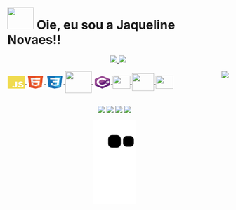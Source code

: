 # <img height="50" width="60" src="https://cdn.jsdelivr.net/gh/devicons/devicon/icons/github/github-original.svg"/> Oie, eu sou a Jaqueline Novaes!! 

<div align="center">
  <a href="https://github.com/JaquelineNovaes">
  <img height="165" src="https://github-readme-stats.vercel.app/api/top-langs/?username=JaquelineNovaes&layout=compact&langs_count=7&theme=nightowl"/>
  <img height="165" src="https://github-readme-stats.vercel.app/api?username=JaquelineNovaes&show_icons=true&theme=nightowl&include_all_commits=true&count_private=true"/>
</div>
<div align="left" style="display: inline_block"><br>
  <img align="center" height="30" width="40" src="https://raw.githubusercontent.com/devicons/devicon/master/icons/javascript/javascript-plain.svg">
  <img align="center" height="30" width="40" src="https://raw.githubusercontent.com/devicons/devicon/master/icons/html5/html5-original.svg">
  <img align="center" height="30" width="40" src="https://raw.githubusercontent.com/devicons/devicon/master/icons/css3/css3-original.svg">
  <img align="center" height="50" width="60" src="https://cdn.jsdelivr.net/gh/devicons/devicon/icons/mysql/mysql-original-wordmark.svg" />
  <img align="center" height="30" width="40" src="https://raw.githubusercontent.com/devicons/devicon/master/icons/csharp/csharp-original.svg">
  <img align="center" height="30" width="40" src="https://cdn.jsdelivr.net/gh/devicons/devicon/icons/java/java-original.svg" />
  <img align="center" height="40" width="50" src="https://cdn.jsdelivr.net/gh/devicons/devicon/icons/php/php-original.svg" />
  <img align="center" height="30" width="40" src="https://cdn.jsdelivr.net/gh/devicons/devicon/icons/python/python-original.svg" />
  <img align="right" height="140" src="https://user-images.githubusercontent.com/98557538/152552777-20ed3566-9f38-4920-8739-00d9de34de1d.gif">
</div>
  
  ## 
 
  <div align="center"> 
  <a href="https://instagram.com/_jaqueline_novaes_" target="_blank"><img src="https://img.shields.io/badge/-Instagram-%23E4405F?style=for-the-badge&logo=instagram&logoColor=white" target="_blank"></a>
  <a href = "mailto:jaquelinenovaes475@gmail.com"><img src="https://img.shields.io/badge/-Gmail-%23333?style=for-the-badge&logo=gmail&logoColor=white" target="_blank"></a>
  <a href="https://www.linkedin.com/in/jaqueline-novaes-96753122b" target="_blank"><img src="https://img.shields.io/badge/-LinkedIn-%230077B5?style=for-the-badge&logo=linkedin&logoColor=white" target="_blank"></a> 
   <a href="https://api.whatsapp.com/send?phone=5511933452001&text=Oie%2C%20eu%20sou%20a%20Jaqueline%20Novaes!%20" target="_blank"><img src="https://img.shields.io/badge/WhatsApp-25D366?style=for-the-badge&logo=whatsapp&logoColor=white" target="_blank"></a> 

  ![Snake animation](https://github.com/JaquelineNovaes/JaquelineNovaes/blob/output/github-contribution-grid-snake.svg)
 
</div>


